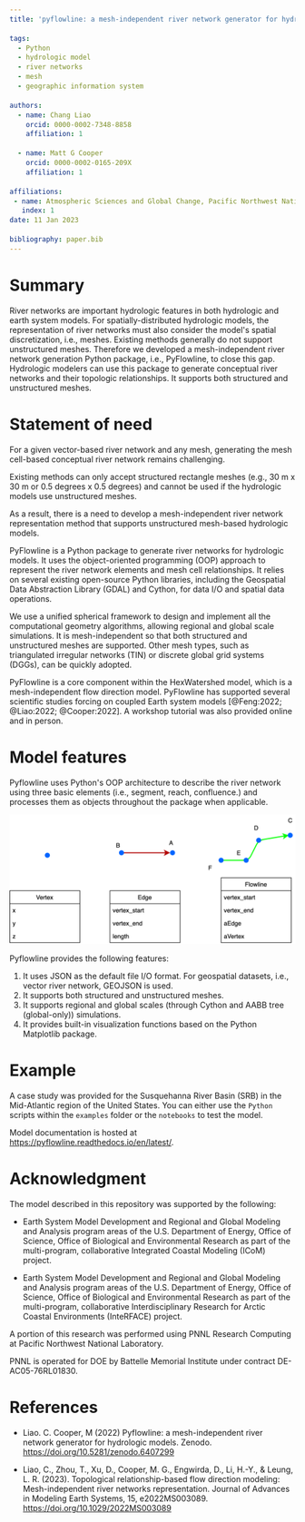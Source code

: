 ```yaml
---
title: 'pyflowline: a mesh-independent river network generator for hydrologic models'

tags:
  - Python
  - hydrologic model
  - river networks
  - mesh
  - geographic information system

authors:
  - name: Chang Liao
    orcid: 0000-0002-7348-8858    
    affiliation: 1

  - name: Matt G Cooper
    orcid: 0000-0002-0165-209X 
    affiliation: 1

affiliations:
 - name: Atmospheric Sciences and Global Change, Pacific Northwest National Laboratory, Richland, WA, USA
   index: 1 
date: 11 Jan 2023

bibliography: paper.bib
---
```


# Summary

River networks are important hydrologic features in both hydrologic and earth system models.
For spatially-distributed hydrologic models, the representation of river networks must also consider the model's spatial discretization, i.e., meshes.
Existing methods generally do not support unstructured meshes.
Therefore we developed a mesh-independent river network generation Python package, i.e., PyFlowline, to close this gap.
Hydrologic modelers can use this package to generate conceptual river networks and their topologic relationships.
It supports both structured and unstructured meshes.

# Statement of need

For a given vector-based river network and any mesh, generating the mesh cell-based conceptual river network remains challenging.

Existing methods can only accept structured rectangle meshes (e.g., 30 m x 30 m or 0.5 degrees x 0.5 degrees) and cannot be used if the hydrologic models use unstructured meshes.

As a result, there is a need to develop a mesh-independent river network representation method that supports unstructured mesh-based hydrologic models.

PyFlowline is a Python package to generate river networks for hydrologic models. It uses the object-oriented programming (OOP) approach to represent the river network elements and mesh cell relationships. It relies on several existing open-source Python libraries, including the Geospatial Data Abstraction Library (GDAL) and Cython, for data I/O and spatial data operations.

We use a unified spherical framework to design and implement all the computational geometry algorithms, allowing regional and global scale simulations. It is mesh-independent so that both structured and unstructured meshes are supported. Other mesh types, such as triangulated irregular networks (TIN) or discrete global grid systems (DGGs), can be quickly adopted.

PyFlowline is a core component within the HexWatershed model, which is a mesh-independent flow direction model. PyFlowline has supported several scientific studies forcing on coupled Earth system models [@Feng:2022; @Liao:2022; @Cooper:2022]. A workshop tutorial was also provided online and in person.

# Model features

Pyflowline uses Python's OOP architecture to describe the river network using three basic elements (i.e., segment, reach, confluence.) and processes them as objects throughout the package when applicable. 

![The data model. \label{fig:oop}](https://github.com/changliao1025/pyflowline/blob/main/docs/figures/basic_element.png?raw=true)

Pyflowline provides the following features:

1. It uses JSON as the default file I/O format. For geospatial datasets, i.e., vector river network, GEOJSON is used.
2. It supports both structured and unstructured meshes.
3. It supports regional and global scales (through Cython and AABB tree (global-only)) simulations.
4. It provides built-in visualization functions based on the Python Matplotlib package.

# Example

A case study was provided for the Susquehanna River Basin (SRB) in the Mid-Atlantic region of the United States.
You can either use the `Python` scripts within the `examples` folder or the `notebooks` to test the model.

Model documentation is hosted at https://pyflowline.readthedocs.io/en/latest/.

# Acknowledgment

The model described in this repository was supported by the following:

* Earth System Model Development and Regional and Global Modeling and Analysis program areas of the U.S. Department of Energy, Office of Science, Office of Biological and Environmental Research as part of the multi-program, collaborative Integrated Coastal Modeling (ICoM) project.

* Earth System Model Development and Regional and Global Modeling and Analysis program areas of the U.S. Department of Energy, Office of Science, Office of Biological and Environmental Research as part of the multi-program, collaborative Interdisciplinary Research for Arctic Coastal Environments (InteRFACE) project.

A portion of this research was performed using PNNL Research Computing at Pacific Northwest National Laboratory. 

PNNL is operated for DOE by Battelle Memorial Institute under contract DE-AC05-76RL01830.

# References

* Liao. C. Cooper, M (2022) Pyflowline: a mesh-independent river network generator for hydrologic models. Zenodo.
https://doi.org/10.5281/zenodo.6407299

* Liao, C., Zhou, T., Xu, D., Cooper, M. G., Engwirda, D., Li, H.-Y., & Leung, L. R. (2023). Topological relationship-based flow direction modeling: Mesh-independent river networks representation. Journal of Advances in Modeling Earth Systems, 15, e2022MS003089. https://doi.org/10.1029/2022MS003089
